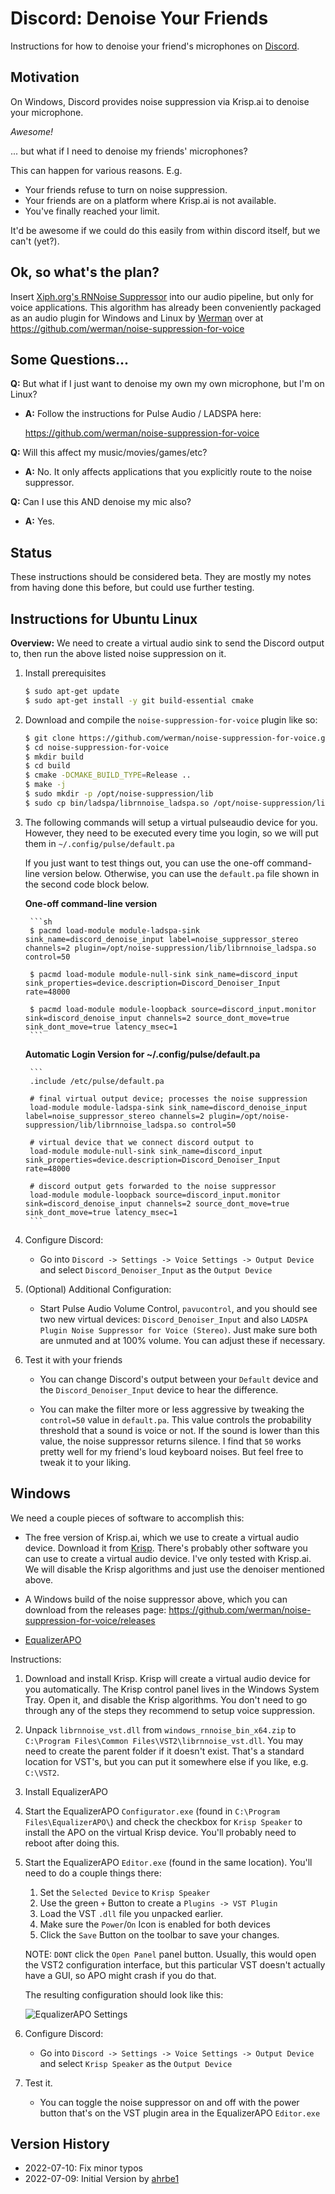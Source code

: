 # Discord: Denoise Your Friends
Instructions for how to denoise your friend's microphones on [Discord](https://discord.com).

## Motivation
On Windows, Discord provides noise suppression via Krisp.ai to denoise your microphone.

*Awesome!*

... but what if I need to denoise my friends' microphones?

This can happen for various reasons. E.g.
* Your friends refuse to turn on noise suppression.
* Your friends are on a platform where Krisp.ai is not available.
* You've finally reached your limit.

It'd be awesome if we could do this easily from within discord itself,
but we can't (yet?).

## Ok, so what's the plan?

Insert [Xiph.org's RNNoise Suppressor](https://github.com/xiph/rnnoise)
into our audio pipeline, but only for voice applications. This algorithm
has already been conveniently packaged as an audio plugin for Windows
and Linux by [Werman](https://github.com/werman) over at
https://github.com/werman/noise-suppression-for-voice


## Some Questions...

**Q:** But what if I just want to denoise my own my own microphone, but I'm on Linux?

- **A:** Follow the instructions for Pulse Audio / LADSPA here:

    https://github.com/werman/noise-suppression-for-voice

**Q:** Will this affect my music/movies/games/etc?

- **A:** No. It only affects applications that you explicitly route
  to the noise suppressor.

**Q:** Can I use this AND denoise my mic also?

- **A:** Yes.

## Status

These instructions should be considered beta. They are mostly my notes
from having done this before, but could use further testing.

## Instructions for Ubuntu Linux

**Overview:** We need to create a virtual audio sink to send the Discord
output to, then run the above listed noise suppression on it.

1. Install prerequisites

    ```sh
    $ sudo apt-get update
    $ sudo apt-get install -y git build-essential cmake
    ```

2. Download and compile the `noise-suppression-for-voice` plugin like so:

    ```sh
    $ git clone https://github.com/werman/noise-suppression-for-voice.git
    $ cd noise-suppression-for-voice
    $ mkdir build
    $ cd build
    $ cmake -DCMAKE_BUILD_TYPE=Release ..
    $ make -j
    $ sudo mkdir -p /opt/noise-suppression/lib
    $ sudo cp bin/ladspa/librnnoise_ladspa.so /opt/noise-suppression/lib
    ```

3. The following commands will setup a virtual pulseaudio device for you.
   However, they need to be executed every time you login, so we will put
   them in `~/.config/pulse/default.pa`

    If you just want to test things out, you can use the one-off command-line
    version below. Otherwise, you can use the `default.pa` file shown in the
    second code block below.

    **One-off command-line version**

        ```sh
        $ pacmd load-module module-ladspa-sink sink_name=discord_denoise_input label=noise_suppressor_stereo channels=2 plugin=/opt/noise-suppression/lib/librnnoise_ladspa.so control=50

        $ pacmd load-module module-null-sink sink_name=discord_input sink_properties=device.description=Discord_Denoiser_Input rate=48000

        $ pacmd load-module module-loopback source=discord_input.monitor sink=discord_denoise_input channels=2 source_dont_move=true sink_dont_move=true latency_msec=1
        ```

    **Automatic Login Version for ~/.config/pulse/default.pa**

        ```
        .include /etc/pulse/default.pa

        # final virtual output device; processes the noise suppression
        load-module module-ladspa-sink sink_name=discord_denoise_input label=noise_suppressor_stereo channels=2 plugin=/opt/noise-suppression/lib/librnnoise_ladspa.so control=50

        # virtual device that we connect discord output to
        load-module module-null-sink sink_name=discord_input sink_properties=device.description=Discord_Denoiser_Input rate=48000

        # discord output gets forwarded to the noise suppressor
        load-module module-loopback source=discord_input.monitor sink=discord_denoise_input channels=2 source_dont_move=true sink_dont_move=true latency_msec=1
        ```

4. Configure Discord:

    * Go into `Discord -> Settings -> Voice Settings -> Output Device`
      and select `Discord_Denoiser_Input` as the `Output Device`

5. (Optional) Additional Configuration:

    * Start Pulse Audio Volume Control, `pavucontrol`, and you should see
      two new virtual devices: `Discord_Denoiser_Input` and also
      `LADSPA Plugin Noise Suppressor for Voice (Stereo)`. Just make sure
      both are unmuted and at 100% volume. You can adjust these if necessary.

6. Test it with your friends

    * You can change Discord's output between your `Default` device and
      the `Discord_Denoiser_Input` device to hear the difference.

    * You can make the filter more or less aggressive by tweaking the
    `control=50` value in `default.pa`. This value controls the probability
    threshold that a sound is voice or not. If the sound is lower than this
    value, the noise suppressor returns silence. I find that `50` works
    pretty well for my friend's loud keyboard noises. But feel free to tweak
    it to your liking.


## Windows

We need a couple pieces of software to accomplish this:

* The free version of Krisp.ai, which we use to create a virtual audio device.
  Download it from [Krisp](https://krisp.ai). There's probably other software
  you can use to create a virtual audio device. I've only tested with Krisp.ai.
  We will disable the Krisp algorithms and just use the denoiser mentioned
  above.

* A Windows build of the noise suppressor above, which you can download from
  the releases page: https://github.com/werman/noise-suppression-for-voice/releases

* [EqualizerAPO](https://sourceforge.net/projects/equalizerapo/files/)

Instructions:

1. Download and install Krisp. Krisp will create a virtual audio device for
   you automatically. The Krisp control panel lives in the Windows System Tray.
   Open it, and disable the Krisp algorithms. You don't need to go through
   any of the steps they recommend to setup voice suppression.

2. Unpack `librnnoise_vst.dll` from `windows_rnnoise_bin_x64.zip` to
   `C:\Program Files\Common Files\VST2\librnnoise_vst.dll`. You may need to
   create the parent folder if it doesn't exist. That's a standard location for
   VST's, but you can put it somewhere else if you like, e.g. `C:\VST2`.

3. Install EqualizerAPO

3. Start the EqualizerAPO `Configurator.exe` (found in
   `C:\Program Files\EqualizerAPO\`) and check the checkbox for `Krisp Speaker`
   to install the APO on the virtual Krisp device. You'll probably need to
   reboot after doing this.

4. Start the EqualizerAPO `Editor.exe` (found in the same location). You'll
   need to do a couple things there:

   1. Set the `Selected Device` to `Krisp Speaker`
   2. Use the green `+` Button to create a `Plugins -> VST Plugin`
   3. Load the VST `.dll` file you unpacked earlier.
   4. Make sure the `Power`/`On` Icon is enabled for both devices
   5. Click the `Save` Button on the toolbar to save your changes.

   NOTE: `DONT` click the `Open Panel` panel button. Usually, this would
   open the VST2 configuration interface, but this particular VST doesn't
   actually have a GUI, so APO might crash if you do that.

   The resulting configuration should look like this:

    ![EqualizerAPO Settings](EqualizerAPOSettings.png "EqualizerAPO Settings")

4. Configure Discord:

    * Go into `Discord -> Settings -> Voice Settings -> Output Device`
      and select `Krisp Speaker` as the `Output Device`

5. Test it.

    * You can toggle the noise suppressor on and off with the power button
    that's on the VST plugin area in the EqualizerAPO `Editor.exe`

## Version History

* 2022-07-10: Fix minor typos
* 2022-07-09: Initial Version by [ahrbe1](https://github.com/ahrbe1)

